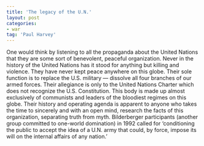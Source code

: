 ```yaml
---
title: 'The legacy of the U.N.'
layout: post
categories:
- war
tag: 'Paul Harvey'
---
```


One would think by listening to all the propaganda about the United Nations that they are some sort of benevolent, peaceful organization. Never in the history of the United Nations has it stood for anything but killing and violence. They have never kept peace anywhere on this globe. Their sole function is to replace the U.S. military — dissolve all four branches of our armed forces. Their allegiance is only to the United Nations Charter which does not recognize the U.S. Constitution. This body is made up almost exclusively of communists and leaders of the bloodiest regimes on this globe. Their history and operating agenda is apparent to anyone who takes the time to sincerely and with an open mind, research the facts of this organization, separating truth from myth. Bilderberger participants (another group committed to one-world domination) in 1992 called for ‘conditioning the public to accept the idea of a U.N. army that could, by force, impose its will on the internal affairs of any nation.’